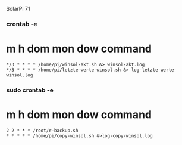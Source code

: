 SolarPi 71


### crontab -e

# m h  dom mon dow   command


    */3 * * * * /home/pi/winsol-akt.sh &> winsol-akt.log
    */3 * * * * /home/pi/letzte-werte-winsol.sh &> log-letzte-werte-winsol.log

### sudo crontab -e


# m h  dom mon dow   command
    2 2 * * * /root/r-backup.sh
    * * * * * /home/pi/copy-winsol.sh &>log-copy-winsol.log
    
    
